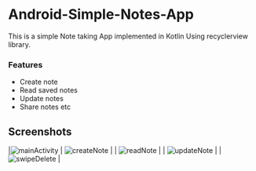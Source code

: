 # Android-Simple-Notes-App
This is a simple Note taking App implemented in Kotlin Using recyclerview library.
### Features
- Create note
- Read saved notes
- Update notes
- Share notes etc
## Screenshots
|![mainActivity](https://user-images.githubusercontent.com/42119641/83104447-762cc800-a0c1-11ea-8e64-9985aa294be8.png) | ![createNote](https://user-images.githubusercontent.com/42119641/83104544-a5dbd000-a0c1-11ea-8ff4-a4229dda6b07.png) |
| ![readNote](https://user-images.githubusercontent.com/42119641/83104553-ae340b00-a0c1-11ea-9c21-1dcfa9f03108.png) |
| ![updateNote](https://user-images.githubusercontent.com/42119641/83104573-b55b1900-a0c1-11ea-9d86-3d9a5be1abc9.png) |
| ![swipeDelete](https://user-images.githubusercontent.com/42119641/83104600-c0ae4480-a0c1-11ea-8537-acc1f39fbc39.png) |

